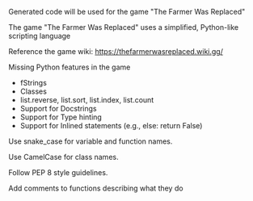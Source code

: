Generated code will be used for the game "The Farmer Was Replaced"

The game "The Farmer Was Replaced" uses a simplified, Python-like scripting language

Reference the game wiki: https://thefarmerwasreplaced.wiki.gg/

Missing Python features in the game
  - fStrings
  - Classes
  - list.reverse, list.sort, list.index, list.count
  - Support for Docstrings
  - Support for Type hinting
  - Support for Inlined statements (e.g., else: return False)

Use snake_case for variable and function names.

Use CamelCase for class names.

Follow PEP 8 style guidelines.

Add comments to functions describing what they do